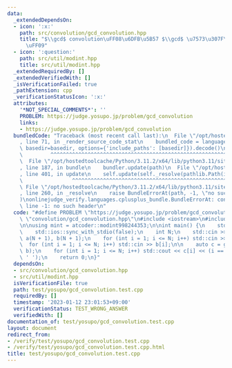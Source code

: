 ```yaml
---
data:
  _extendedDependsOn:
  - icon: ':x:'
    path: src/convolution/gcd_convolution.hpp
    title: "$\\gcd$ convolution\uFF08\u6DFB\u5B57 $\\gcd$ \u7573\u307F\u8FBC\u307F\
      \uFF09"
  - icon: ':question:'
    path: src/util/modint.hpp
    title: src/util/modint.hpp
  _extendedRequiredBy: []
  _extendedVerifiedWith: []
  _isVerificationFailed: true
  _pathExtension: cpp
  _verificationStatusIcon: ':x:'
  attributes:
    '*NOT_SPECIAL_COMMENTS*': ''
    PROBLEM: https://judge.yosupo.jp/problem/gcd_convolution
    links:
    - https://judge.yosupo.jp/problem/gcd_convolution
  bundledCode: "Traceback (most recent call last):\n  File \"/opt/hostedtoolcache/Python/3.11.2/x64/lib/python3.11/site-packages/onlinejudge_verify/documentation/build.py\"\
    , line 71, in _render_source_code_stat\n    bundled_code = language.bundle(stat.path,\
    \ basedir=basedir, options={'include_paths': [basedir]}).decode()\n          \
    \         ^^^^^^^^^^^^^^^^^^^^^^^^^^^^^^^^^^^^^^^^^^^^^^^^^^^^^^^^^^^^^^^^^^^^^^^^^^^^^^^^^\n\
    \  File \"/opt/hostedtoolcache/Python/3.11.2/x64/lib/python3.11/site-packages/onlinejudge_verify/languages/cplusplus.py\"\
    , line 187, in bundle\n    bundler.update(path)\n  File \"/opt/hostedtoolcache/Python/3.11.2/x64/lib/python3.11/site-packages/onlinejudge_verify/languages/cplusplus_bundle.py\"\
    , line 401, in update\n    self.update(self._resolve(pathlib.Path(included), included_from=path))\n\
    \                ^^^^^^^^^^^^^^^^^^^^^^^^^^^^^^^^^^^^^^^^^^^^^^^^^^^^^^^^^\n \
    \ File \"/opt/hostedtoolcache/Python/3.11.2/x64/lib/python3.11/site-packages/onlinejudge_verify/languages/cplusplus_bundle.py\"\
    , line 260, in _resolve\n    raise BundleErrorAt(path, -1, \"no such header\"\
    )\nonlinejudge_verify.languages.cplusplus_bundle.BundleErrorAt: convolution/gcd_convolution.hpp:\
    \ line -1: no such header\n"
  code: "#define PROBLEM \"https://judge.yosupo.jp/problem/gcd_convolution\"\n\n#include\
    \ \"convolution/gcd_convolution.hpp\"\n#include <iostream>\n#include \"util/modint.hpp\"\
    \n\nusing mint = atcoder::modint998244353;\n\nint main() {\n    std::cin.tie(0);\n\
    \    std::ios::sync_with_stdio(false);\n    int N;\n    std::cin >> N;\n    std::vector<mint>\
    \ a(N + 1), b(N + 1);\n    for (int i = 1; i <= N; i++) std::cin >> a[i];\n  \
    \  for (int i = 1; i <= N; i++) std::cin >> b[i];\n\n    auto c = gcd_convolution::gcd_convolution(a,\
    \ b);\n    for (int i = 1; i <= N; i++) std::cout << c[i] << (i == N ? '\\n' :\
    \ ' ');\n    return 0;\n}"
  dependsOn:
  - src/convolution/gcd_convolution.hpp
  - src/util/modint.hpp
  isVerificationFile: true
  path: test/yosupo/gcd_convolution.test.cpp
  requiredBy: []
  timestamp: '2023-01-12 23:01:53+09:00'
  verificationStatus: TEST_WRONG_ANSWER
  verifiedWith: []
documentation_of: test/yosupo/gcd_convolution.test.cpp
layout: document
redirect_from:
- /verify/test/yosupo/gcd_convolution.test.cpp
- /verify/test/yosupo/gcd_convolution.test.cpp.html
title: test/yosupo/gcd_convolution.test.cpp
---
```

